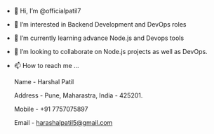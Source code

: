 - 👋 Hi, I’m @officialpatil7
- 👀 I’m interested in Backend Development and DevOps roles
- 🌱 I’m currently learning advance Node.js and Devops tools 
- 💞️ I’m looking to collaborate on Node.js projects as well as DevOps.
- 📫 How to reach me ...

  Name - Harshal Patil

  Address - Pune, Maharastra, India - 425201.

  Mobile - +91 7757075897

  Email - harashalpatil5@gmail.com
<!---
officialpatil7/officialpatil7 is a ✨ special ✨ repository because its `README.md` (this file) appears on your GitHub profile.
You can click the Preview link to take a look at your changes.
--->
